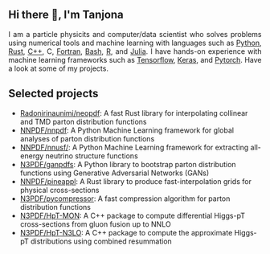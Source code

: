 Hi there 👋, I'm Tanjona
------------------------

<p align="justify">
  I am a particle physicits and computer/data scientist who solves problems using numerical tools and machine learning with
  languages such as <a target="_blank" href="https://www.python.org/">Python</a>, <a target="_blank" href="https://www.rust-lang.org/">Rust</a>,
  <a target="_blank" href="https://isocpp.org/">C++</a>, C, <a target="_blank" href="https://fortran-lang.org/">Fortran</a>,
  <a target="_blank" href="https://www.gnu.org/software/bash/">Bash</a>, <a target="_blank" href="https://www.r-project.org/">R</a>,
  and <a target="_blank" href="https://julialang.org/">Julia</a>. I have hands-on experience with machine learning frameworks
  such as <a target="_blank" href="https://www.tensorflow.org/">Tensorflow</a>, <a target="_blank" href="https://keras.io/">Keras</a>,
  and <a target="_blank" href="https://pytorch.org/">Pytorch</a>. Have a look at some of my projects.
</p>

Selected projects
-----------------
- [Radonirinaunimi/neopdf](https://github.com/Radonirinaunimi/neopdf): A fast Rust library for interpolating collinear and TMD parton distribution functions
- [NNPDF/nnpdf](https://github.com/NNPDF/nnpdf): A Python Machine Learning framework for global analyses of parton distribution functions
- [NNPDF/nnusf/](https://github.com/NNPDF/nnusf/): A Python Machine Learning framework for extracting all-energy neutrino structure functions
- [N3PDF/ganpdfs](https://github.com/N3PDF/ganpdfs): A Python library to bootstrap parton distribution functions using Generative Adversarial Networks (GANs)
- [NNPDF/pineappl](https://github.com/NNPDF/pineappl): A Rust library to produce fast-interpolation grids for physical cross-sections
- [N3PDF/pycompressor](https://github.com/N3PDF/pycompressor): A fast compression algorithm for parton distribution functions
- [N3PDF/HpT-MON](https://github.com/N3PDF/HpT-MON): A C++ package to compute differential Higgs-pT cross-sections from gluon fusion up to NNLO
- [N3PDF/HpT-N3LO](https://github.com/N3PDF/HpT-N3LO): A C++ package to compute the approximate Higgs-pT distributions using combined resummation
